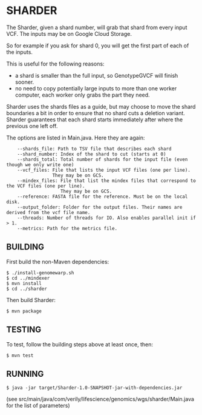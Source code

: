 # SHARDER

The Sharder, given a shard number, will grab that shard from every input VCF.
The inputs may be on Google Cloud Storage.

So for example if you ask for shard 0, you will get the first part of each of
the inputs.

This is useful for the following reasons:

 - a shard is smaller than the full input, so GenotypeGVCF will finish sooner.
 - no need to copy potentially large inputs to more than one worker computer,
   each worker only grabs the part they need.

Sharder uses the shards files as a guide, but may choose to move the shard
boundaries a bit in order to ensure that no shard cuts a deletion variant.
Sharder guarantees that each shard starts immediately after where the previous
one left off.

The options are listed in Main.java. Here they are again:

```
    --shards_file: Path to TSV file that describes each shard
    --shard_number: Index of the shard to cut (starts at 0)
    --shards_total: Total number of shards for the input file (even though we only write one)
    --vcf_files: File that lists the input VCF files (one per line).
                 They may be on GCS.
    --mindex_files: File that list the mindex files that correspond to the VCF files (one per line).
                    They may be on GCS.
    --reference: FASTA file for the reference. Must be on the local disk.
    --output_folder: Folder for the output files. Their names are derived from the vcf file name.
    --threads: Number of threads for IO. Also enables parallel init if > 1.
    --metrics: Path for the metrics file.
```

## BUILDING

First build the non-Maven dependencies:

```
$ ./install-genomewarp.sh
$ cd ../mindexer
$ mvn install
$ cd ../sharder
```

Then build Sharder:

```
$ mvn package
```

## TESTING

To test, follow the building steps above at least once, then:

```
$ mvn test
```

## RUNNING

```
$ java -jar target/Sharder-1.0-SNAPSHOT-jar-with-dependencies.jar
```

(see src/main/java/com/verily/lifescience/genomics/wgs/sharder/Main.java for the list of parameters)

